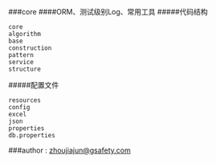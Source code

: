 ###core
####ORM、测试级别Log、常用工具
#####代码结构
```
core
algorithm
base
construction
pattern
service
structure
```
#####配置文件
```
resources
config
excel
json
properties
db.properties
```
###author : zhoujiajun@gsafety.com
